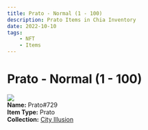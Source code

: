 ```yaml
---
title: Prato - Normal (1 - 100)
description: Prato Items in Chia Inventory
date: 2022-10-10
tags:
    - NFT
    - Items
---
```


# Prato - Normal (1 - 100)
<div class="item_thumbnail">
<img loading="lazy" src="https://zckm7ut5lhrgln3dajvxzsqmfz23isnnxeg3xun2bm4zu24lljya.arweave.net/yJTP0n1Z4mW3YwJrfMoMLnW0Sa25DbvRugs5mmuLWnA"><br/>
<div><strong>Name:</strong> Prato#729</div>
<div><strong>Item Type:</strong> Prato</div>
<div><strong>Collection:</strong> <a href="https://www.spacescan.io/xch/nft/collection/col1lend2dcn558km4wcwta4xnkfv3xpcmlp9kyt0m909emvfxechlyqdl5ndg">City Illusion</a></div>
</div>

